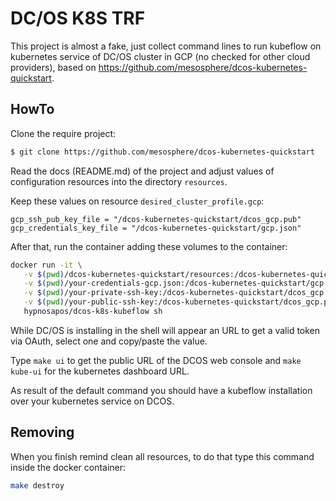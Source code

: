# DC/OS K8S TRF

This project is almost a fake, just collect command lines to run kubeflow on kubernetes service of DC/OS cluster in GCP (no checked for other cloud providers),
based on https://github.com/mesosphere/dcos-kubernetes-quickstart.

## HowTo

Clone the require project:

```sh
$ git clone https://github.com/mesosphere/dcos-kubernetes-quickstart
```

Read the docs (README.md) of the project and adjust values of configuration resources into the directory `resources`.

Keep these values on resource `desired_cluster_profile.gcp`:

```
gcp_ssh_pub_key_file = "/dcos-kubernetes-quickstart/dcos_gcp.pub"
gcp_credentials_key_file = "/dcos-kubernetes-quickstart/gcp.json"
```

After that, run the container adding these volumes to the container:

```sh
docker run -it \
   -v $(pwd)/dcos-kubernetes-quickstart/resources:/dcos-kubernetes-quickstart/resources \
   -v $(pwd)/your-credentials-gcp.json:/dcos-kubernetes-quickstart/gcp.json \
   -v $(pwd)/your-private-ssh-key:/dcos-kubernetes-quickstart/dcos_gcp \
   -v $(pwd)/your-public-ssh-key:/dcos-kubernetes-quickstart/dcos_gcp.pub \
   hypnosapos/dcos-k8s-kubeflow sh
```

While DC/OS is installing in the shell will appear an URL to get a valid token via OAuth, select one and copy/paste the value.

Type `make ui` to get the public URL of the DCOS web console and `make kube-ui` for the kubernetes dashboard URL.

As result of the default command you should have a kubeflow installation over your kubernetes service on DCOS.

## Removing

When you finish remind clean all resources, to do that type this command inside the docker container:

```sh
make destroy
```
